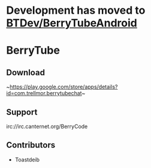 # Development has moved to [BTDev/BerryTubeAndroid](https://github.com/BTDev/BerryTubeAndroid)

# BerryTube

## Download

~https://play.google.com/store/apps/details?id=com.trellmor.berrytubechat~

## Support

irc://irc.canternet.org/BerryCode

## Contributors

* Toastdeib
